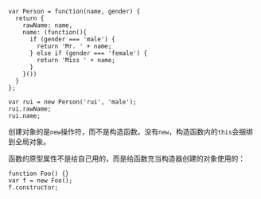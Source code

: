 ```
var Person = function(name, gender) {
  return {
    rawName: name,
    name: (function(){
      if (gender === 'male') {
        return 'Mr. ' + name;
      } else if (gender === 'female') {
        return 'Miss ' + name;
      }
    }())
  }
};

var rui = new Person('rui', 'male');
rui.rawName;
rui.name;
```

创建对象的是`new`操作符，而不是构造函数。没有`new`，构造函数内的`this`会捆绑到全局对象。

函数的原型属性不是给自己用的，而是给函数充当构造器创建的对象使用的：

```
function Foo() {}
var f = new Foo();
f.constructor;
```

